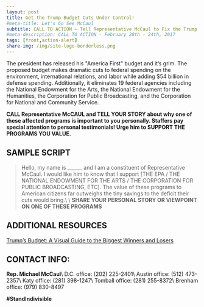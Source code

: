 ```yaml
---
layout: post
title: Get the Trump Budget Cuts Under Control!
#meta-title: Let's Go See McCaul
subtitle: CALL TO ACTION – Tell Representative McCaul to Fix the Trump Budget!
#meta-description: CALL TO ACTION - February 20th - 24th, 2017
tags: [front,action-alert]
share-img: /img/site-logo-borderless.png
---
```

The president has released his "America First" budget and it’s grim. The proposed budget makes dramatic cuts to federal spending on the environment, international relations, and labor while adding $54 billion in defense spending. Additionally, it eliminates 19 federal agencies including the National Endowment for the Arts, the National Endowment for the Humanities, the Corporation for Public Broadcasting, and the Corporation for National and Community Service.

**CALL Representative McCAUL and TELL YOUR STORY about why one of these affected programs is important to you personally. Staffers pay special attention to personal testimonials! Urge him to SUPPORT THE PROGRAMS YOU VALUE.**

## SAMPLE SCRIPT
>Hello, my name is &#95;&#95;&#95;&#95;&#95;&#95; and I am a constituent of Representative McCaul. I would like him to know that I support [THE EPA / THE NATIONAL ENDOWMENT FOR THE ARTS / THE CORPORATION FOR PUBLIC BROADCASTING, ETC]. The value of these programs to American citizens far outweighs the tiny savings to the deficit their cuts would bring.\\
\\
**SHARE YOUR PERSONAL STORY OR VIEWPOINT ON ONE OF THESE PROGRAMS**

## ADDITIONAL RESOURCES
[Trump’s Budget: A Visual Guide to the Biggest Winners and Losers](http://www.nbcnews.com/politics/donald-trump/visual-guide-winners-losers-trump-s-budget-n734386)

## CONTACT INFO:

**Rep. Michael McCaul**\\
D.C. office: (202) 225-2401\\
Austin office: (512) 473-2357\\
Katy office: (281) 398-1247\\
Tomball office: (281) 255-8372\\
Brenham office: (979) 830-8497

**#StandIndivisible**
